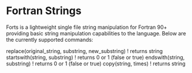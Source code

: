 # Fortran Strings

Forts is a lightweight single file string manipulation for Fortran 90+ providing basic string manipulation capabilities to the language. Below are the currently supported commands:

replace(original_string, substring, new_substring) ! returns string
startswith(string, substring) ! returns 0 or 1 (false or true)
endswith(string, substring) ! returns 0 or 1 (false or true)
copy(string, times) ! returns string
